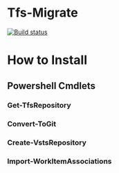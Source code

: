 # Tfs-Migrate

[![Build status](https://ci.appveyor.com/api/projects/status/97r3hxl15qufel9u?svg=true)](https://ci.appveyor.com/project/alastairgould/tfs-migrate)

# How to Install

## Powershell Cmdlets

### Get-TfsRepository

### Convert-ToGit

### Create-VstsRepository

### Import-WorkItemAssociations
